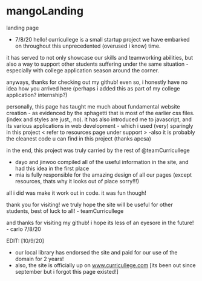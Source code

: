 # mangoLanding
 landing page

- 7/8/20
hello! curricullege is a small startup project we have
embarked on throughout this unprecedented (overused i know) time.

it has served to not only showcase our skills and teamworking abilities,
but also a way to support other students suffering under the same situation - especially
with college application season around the corner.

anyways, thanks for checking out my github! 
even so, i honestly have no idea how you arrived here (perhaps i added this as part of my college application? internship?)

personally, this page has taught me much about fundamental website creation - as evidenced by the sphagetti that is most of the earlier
css files. (index and styles are just,, no). it has also introduced me to javascript, and its various applications in web development - which i used (very) sparingly in this project < refer to resources page under support > 
-also it is probably the cleanest code u can find in this project (thanks apcsa)

in the end, this project was truly carried by the rest of @teamCurricullege
- dayo and jinwoo compiled all of the useful information in the site, and had this idea in the first place
- mia is fully responsible for the amazing design of all our pages (except resources, thats why it looks out of place sorry!!!)

all i did was make it work out in code. it was fun though!



thank you for visiting! we truly hope the site will be useful for other students, best of luck to all! - teamCurricullege

and thanks for visiting my github! i hope its less of an eyesore in the future! - carlo 7/8/20

EDIT: [10/9/20]
- our local library has endorsed the site and paid for our use of the domain for 2 years! 
- also, the site is officially up on www.curricullege.com [its been out since september but i forgot this page existed!]

